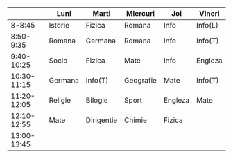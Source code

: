 ||Luni|Marti|MIercuri|Joi|Vineri|
|-|-|-|-|-|-|
|8-8:45|Istorie|Fizica|Romana|Info|Info(L)|
|8:50-9:35|Romana|Germana|Romana|Info|Info(T)|
|9:40-10:25|Socio|Fizica|Mate|Info|Engleza|
|10:30-11:15|Germana|Info(T)|Geografie|Mate|Info(T)|
|11:20-12:05|Religie|Bilogie|Sport|Engleza|Mate|
|12:10-12:55|Mate|Dirigentie|Chimie|Fizica|
|13:00-13:45||||||